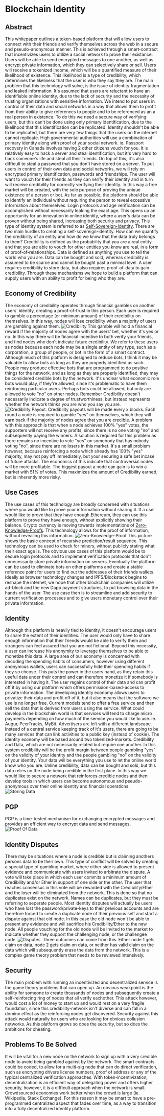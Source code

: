 # Blockchain Identity


## Abstract
This whitepaper outlines a token-based platform that will allow users to connect with their friends and verify themselves across the web in a secure and pseudo-anonymous manner. This is achieved through a smart-contract that incentivizes users to utilize a social network to prove their existance. Users will be able to send encrypted messages to one another, as well as encrypt private information, which they can selectively share or sell. Users will receive a tokenized income, which will be a quantified measure of their likelihood of existence. This likelihood is a type of credibility, which determines the likeliness that the user is who they say they are. The main problem that this technology will solve, is the issue of identity fragmentation and leaked information. It's assumed that users are reluctant to have an identifiable online identity, due to the lack of security and the necessity of trusting organizations with sensitive information. We intend to put users in control of their data and social networks in a way that allows them to profit from their ability to give references to people and to be referenced as an a real person in existence. To do this we need a secure way of verifying users, but this can't be done using only primary identification, due to the likelihood that this identification can be replicated. Identity shouldn't be able to be replicated, but there are very few things that the users on the internet cannot replicate. High governmental authorities will use a combination of primary identity along with proof of your social network. ie. Passport recovery in Canada involves having 2 other citizens vouch for you. It is relatively easy to hack a server and steal identification, but it's very hard to hack someone's life and steal all their friends. On top of this, it's also difficult to steal a password that you don't have stored on a server. To put users in control of their own data and social networks, we will rely on encrypted primary identification, passwords and friendships. The user will want to vouch for their friends as they can verify their identity and in turn will receive credibility for correctly verifying their identity. In this way a free market will be created, with the sole purpose of proving the unique existence of a person or bot. As far as possible, the platform should be able to identify an individual without requiring the person to reveal excessive information about themselves. Login protocols and age verification can be accomplished without necessarily leaking the exact age. This opens up an opportunity for an innovation in online identity, where a user's data can be proven without being shared, increasing both security and privacy. This type of identity system is referred to as [Self-Sovereign-Identity](http://www.coindesk.com/path-self-sovereign-identity/). There are two main hurdles to creating a self-sovereign-identity. How can we quantify the credibility of an entity and how do we know that the data truly belongs to them?  Credibility is defined as the probability that you are a real entity and that you are able to vouch for other entities you know are real, in a form of proof-of-relationships. Data is defined as anything you use to tell the world who you are. Data can be bought and sold, whereas credibility is assumed to be scarce and cannot be bought past a minimal level.  A user requires credibility to store data, but also requires proof-of-data to gain credibility. Through these mechanisms we hope to build a platform that can supply users with an ability to profit for being who they are.


## Economy of Credibility
The economy of credibility operates through financial gambles on another users' identity, creating a proof-of-trust in this person. Each user is required to gamble a percentage (or minimum amount) of their credibility on themselves. In this way, nodes will lose credibility when a majority of users are gambling against them. 
![Credibility](https://github.com/kyledewy/BlockchainVerify/blob/master/charts/credibilitymarket.png)
This gamble will hold a financial reward if the majority of nodes agree with the users' bet, whether it's yes or no. In this way there will be financial incentive to both verify your friends, and find nodes who don't indicate future credibility.  We refer to these users as nodes because each node may be a single entity of any type, such as a corporation, a group of people, or bot in the form of a smart contract. Although much of this platform is designed to reduce bots, I think it may be valuable to allow bots as long as they are properly identified as such. People may produce effective bots that are programmed to do positive things for the network, and as long as they are properly identified, they may be considered credible bots by the network. It's unclear what economic role bots would play, if they're allowed, since it's problematic to have them reinforcing particular users. Perhaps bots could be allowed, but only are allowed to vote "no" on other nodes. Remember Credibility doesn't necessarily indicate a degree of trustworthiness, but instead represents whether the network thinks you are who you say you are.
![Credibility Payout](https://github.com/kyledewy/BlockchainVerify/blob/master/charts/credibilitypayout.png). Credibility payouts will be made every x blocks. Each round a node is required to gamble "yes" on themselves, which they will earn back if the majority of nodes agree that you are credible. A problem with this approach is that when a node achieves 100% "yes" votes, the supporters will not receive any profits, since there is no one voting "no" and subsequently paying the winners. A solution is required for this problem as there remains no incentive to vote "yes" on somebody that has nobody voting "no", since there are no losers in this market. It's a small problem however, because reinforcing a node which already has 100% "yes" majority, may not pay off immediately, but your securing a safe bet incase of future attacks. The economics of this indicate that controversial nodes will be more profitable. The biggest payout a node can gain is to win a market with 51% of votes. This maximizes the amount of Credibility earned, but is inherently more risky. 


## Use Cases
The use cases of this technology are broadly concerned with situations where you would like to prove your information without sharing it. If a user would like to prove that they have enough Ethereum, they can use this platform to prove they have enough, without explicitly showing their balance. Crypto currency is moving towards implementations of [Zero-Knowledge-Proofs](https://en.wikipedia.org/wiki/Zero-knowledge_proof). This technology allows for the proof of information, without revealing this information. ![Zero-Knowledge-Proof](https://github.com/kyledewy/BlockchainVerify/blob/master/charts/zeroknowledge.png) This picture shows the basic concept of recursive prediction/result sequence. This technology can be used to check for minors, without publicly stating what their exact age is. The obvious use cases of this platform would be to secure login protocols and to implement verification protocols that don't unnecessarily store private information on servers. Eventually the platform can be used to eliminate bots on other platforms and create a stable reference point for users to find out the addresses of their friends wallets. Ideally as browser technology changes and IPFS/Blockstack begins to reshape the internet, we hope that other blockchain companies will utilize ad-block and the new Dapp payment structures, to put browsing data in the hands of the user. The use case then is to streamline and add security to current verification processes and to give users monetary control over their private information.


## Identity
Although this platform is heavily tied to identity, it doesn't encourage users to share the extent of their identities. The user would only have to share enough information that their friends would be able to verify them and strangers can feel assured that you are not fictional. Beyond this necessity, a user can increase his anonymity to leverage themselves to be able to monetize this data. A large area of our economy is concerned with decoding the spending habits of consumers, however using different anonymous wallets, users can successfully hide their spending habits if they so choose. This puts the power in the users hand, as they retain this useful data under their control and can therefore monetize it if somebody is interested in having it. The user regains control of their data and can profit off it by using our platform which offers permission-based-access to private information. The developing identity economy allows users to privatize their data and profit off of it, but it also means that the software we use is no longer free. Current models tend to offer a free service and then sell the data that is derived from users using the service. What could develop in the blockchain world is that services will tend to charge micro payments depending on how much of the service you would like to use. ie. Augur, PeerTracks, MyBit. Advertisers are left with a different landscape. Instead of a central service keeping track of it's users, there are going to be many services that can link activities to a public key (instead of cookie). The identity economy will be based around two tokenized-markets. Credibility and Data, which are not necessarily related but require one another. In this system credibility will be the profit margin between people gambling "yes" on the validity of your identity and the people gambling "no" on the validity of your identity. Your data will be everything you use to let the online world know who you are. Unline credibility, data can be bought and sold, but this data relies on the node being credible in the first place. In this way we would like to secure a network that reinforces credible nodes and then develop tools in which users can become autonomous and pseudo-anonymous over their online identity and financial operations.  
![Storing Data](https://github.com/kyledewy/BlockchainVerify/blob/master/charts/storingData.png)

## PGP
PGP is a time-tested mechanism for exchanging encrypted messages and provides an efficient way to encrypt data and send messages.
![Proof Of Data](https://github.com/kyledewy/BlockchainVerify/blob/master/charts/pgpProof.png)


## Identity Disputes
There may be situations where a node is credible but is claiming anothers persons data to be their own. This type of conflict will be solved by creating a special type of gambling market, where either side is allowed to present evidence and communicate with users invited to arbitrate the dispute. A vote will take place in which each user commits a minimum amount of Credibility and/or Ether in support of one side or the other. The user that reaches consensus in this vote will be rewarded with the Credibility/Ether and the loser will be eliminated from the network. This is done so that no duplicates exist on the network. Names can be duplicates, but they must be referring to seperate people. Most identity disputes will actually be users who have lost the password/private-keys to their previous accounts and are therefore forced to create a duplicate node of their previous self and start a dispute against that old node. In this case the old node won't be able to present any evidence and will sacrifice his Credibility/Ether to the new node. All people vouching for the old node will be invited to the market to indicate whether they support the challenging node, or the challengee node. ![Disputes](https://github.com/kyledewy/BlockchainVerify/blob/master/charts/disputes.png). Three outcomes can come from this. Either node 1 gets claim on data, node 2 gets claim on data, or neither has valid claim on the data which will subsequently erase the data from the network. This is a complex game theory problem that needs to be reviewed intensively. 


## Security 
The main problem with running an incentivized and decentralized service is the game theory problems that can open up. An obvious weakpoint is the ability for someone to create thousands of nodes and subsequently create a self-reinforcing ring of nodes that all verify eachother. This attack however, would cost a lot of money to start up and would rest on a very fragile foundation, since this credibility-network isn't diverse and can fall in a domino effect as the reinforcing nodes get discovered. Security against this attack would naturally be users who are looking for obvious collusion networks. As this platform grows so does the security, but so does the ambitions for cheating. 



## Problems To Be Solved
It will be vital for a new node on the network to sign up with a very credible node to avoid being gambled against by the network. The smart contracts could be coded, to allow for a multi-sig node that can do direct verification, such as encrypting drivers license numbers, proof of address or any of the typical centralized verification approaches. With token-incentivization, decentralization is an efficient way of delegating power and offers higher security, however, it is a difficult approach when the network is small. Crowdsourced economies work better when the crowd is large (ie. Wikipedia, Stack Exchange). For this reason it may be smart to have a pre-programmed centralized aspect that fades over time, as a way to transition into a fully decentralized identity platform. 
